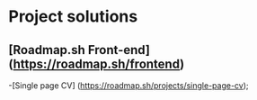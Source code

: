 # Project solutions


## [Roadmap.sh Front-end] (https://roadmap.sh/frontend)

-[Single page CV] (https://roadmap.sh/projects/single-page-cv);